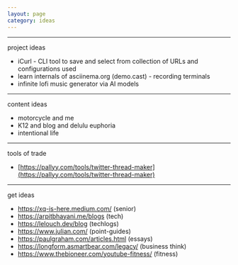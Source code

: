 ```yaml
---
layout: page
category: ideas
---
```


---
project ideas

- iCurl - CLI tool to save and select from collection of URLs and configurations used 
- learn internals of asciinema.org (demo.cast) - recording terminals
- infinite lofi music generator via AI models


---
content ideas

- motorcycle and me
- K12 and blog and delulu euphoria
- intentional life


---
tools of trade

- [https://pallyy.com/tools/twitter-thread-maker](https://pallyy.com/tools/twitter-thread-maker)


---
get ideas
- https://xq-is-here.medium.com/ (senior)
- https://arpitbhayani.me/blogs (tech)
- https://lelouch.dev/blog (techlogs)
- https://www.julian.com/ (point-guides)
- https://paulgraham.com/articles.html (essays)
- https://longform.asmartbear.com/legacy/ (business think)
- https://www.thebioneer.com/youtube-fitness/ (fitness)
